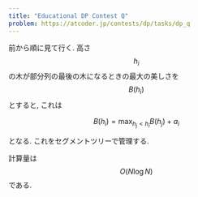 ```yaml
---
title: "Educational DP Contest Q"
problem: https://atcoder.jp/contests/dp/tasks/dp_q
---
```

前から順に見て行く. 高さ $$ h_i $$ の木が部分列の最後の木になるときの最大の美しさを $$ B(h_i) $$ とすると, これは

$$
B(h_i) = \max_{h_j \lt h_i} B(h_j) + a_i
$$

となる. これをセグメントツリーで管理する.

計算量は $$ O(N \log N) $$ である.
